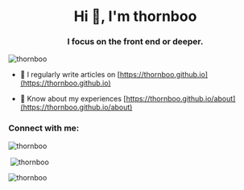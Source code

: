 <h1 align="center">Hi 👋, I'm thornboo</h1>
<h3 align="center">I focus on the front end or deeper.</h3>

<p align="left"> <img src="https://komarev.com/ghpvc/?username=thornboo&label=Profile%20views&color=0e75b6&style=flat" alt="thornboo" /> </p>

- 📝 I regularly write articles on [https://thornboo.github.io](https://thornboo.github.io)

- 📄 Know about my experiences [https://thornboo.github.io/about](https://thornboo.github.io/about)

<h3 align="left">Connect with me:</h3>
<p align="left">
</p>

<p><img align="center" src="https://github-readme-stats.vercel.app/api/top-langs?username=thornboo&show_icons=true&locale=en&layout=compact" alt="thornboo" /></p>

<p>&nbsp;<img align="center" src="https://github-readme-stats.vercel.app/api?username=thornboo&show_icons=true&locale=en" alt="thornboo" /></p>

<p><img align="center" src="https://github-readme-streak-stats.herokuapp.com/?user=thornboo&" alt="thornboo" /></p>
